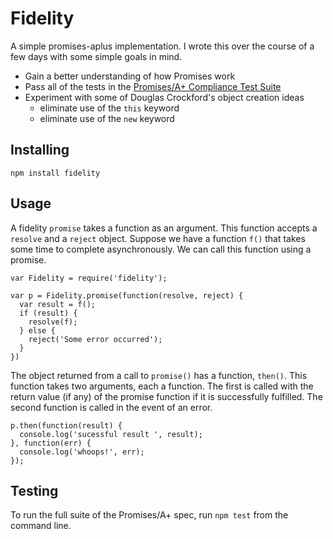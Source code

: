# Fidelity

A simple promises-aplus implementation. I wrote this over the course of a few
days with some simple goals in mind.

  - Gain a better understanding of how Promises work
  - Pass all of the tests in the [Promises/A+ Compliance Test Suite](https://github.com/promises-aplus/promises-tests)
  - Experiment with some of Douglas Crockford's object creation ideas
    * eliminate use of the `this` keyword
    * eliminate use of the `new` keyword

## Installing

`npm install fidelity`

## Usage

A fidelity `promise` takes a function as an argument. This function accepts a
`resolve` and a `reject` object. Suppose we have a function `f()` that takes
some time to complete asynchronously. We can call this function using a promise.

    var Fidelity = require('fidelity');

    var p = Fidelity.promise(function(resolve, reject) {
      var result = f();
      if (result) {
        resolve(f);
      } else {
        reject('Some error occurred');
      }
    })

The object returned from a call to `promise()` has a function, `then()`. This
function takes two arguments, each a function. The first is called with the return
value (if any) of the promise function if it is successfully fulfilled. The
second function is called in the event of an error.

    p.then(function(result) {
      console.log('sucessful result ', result);
    }, function(err) {
      console.log('whoops!', err);
    });

## Testing

To run the full suite of the Promises/A+ spec, run `npm test` from the command line.
